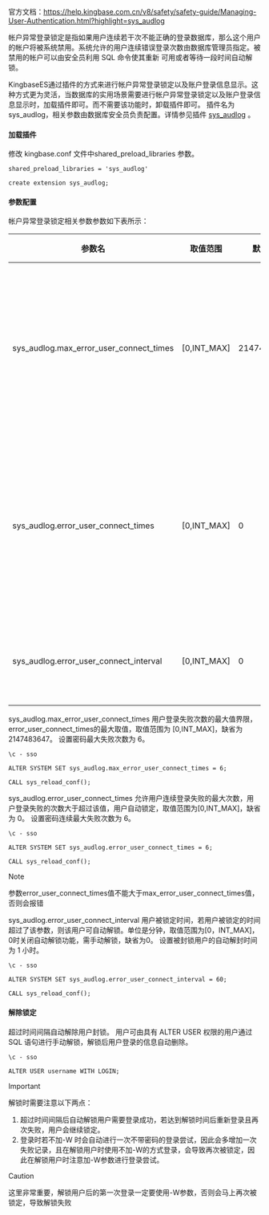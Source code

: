 

官方文档：https://help.kingbase.com.cn/v8/safety/safety-guide/Managing-User-Authentication.html?highlight=sys_audlog



帐户异常登录锁定是指如果用户连续若干次不能正确的登录数据库，那么这个用户的帐户将被系统禁用。系统允许的用户连续错误登录次数由数据库管理员指定。被禁用的帐户可以由安全员利用 SQL 命令使其重新 可用或者等待一段时间自动解锁。

KingbaseES通过插件的方式来进行帐户异常登录锁定以及账户登录信息显示。这种方式更为灵活，当数据库的实用场景需要进行帐户异常登录锁定以及账户登录信息显示时，加载插件即可。而不需要该功能时，卸载插件即可。 插件名为sys_audlog，相关参数由数据库安全员负责配置。详情参见插件  [sys_audlog](https://help.kingbase.com.cn/v8/development/sql-plsql/ref-extended-plug-in/sys_audlog.html#sys-audlog) 。

#### **加载插件** 

修改 kingbase.conf 文件中shared_preload_libraries 参数。

```
shared_preload_libraries = 'sys_audlog'

create extension sys_audlog;
```

#### **参数配置** 

帐户异常登录锁定相关参数参数如下表所示：

| 参数名                                  | 取值范围    | 默认值     | 描述                           |
| --------------------------------------- | ----------- | ---------- | ------------------------------ |
| sys_audlog.max_error_user_connect_times | [0,INT_MAX] | 2147483647 | 用户登录失败次数的最大值界限   |
| sys_audlog.error_user_connect_times     | [0,INT_MAX] | 0          | 允许用户连续登录失败的最大次数 |
| sys_audlog.error_user_connect_interval  | [0,INT_MAX] | 0          | 用户被锁定时间                 |

sys_audlog.max_error_user_connect_times 用户登录失败次数的最大值界限，error_user_connect_times的最大取值，取值范围为 [0,INT_MAX]，缺省为2147483647。 设置密码最大失败次数为 6。

```
\c - sso

ALTER SYSTEM SET sys_audlog.max_error_user_connect_times = 6;

CALL sys_reload_conf();
```

sys_audlog.error_user_connect_times 允许用户连续登录失败的最大次数，用户登录失败的次数大于超过该值，用户自动锁定，取值范围为[0,INT_MAX]，缺省为 0。 设置密码连续最大失败次数为 6。

```
\c - sso

ALTER SYSTEM SET sys_audlog.error_user_connect_times = 6;

CALL sys_reload_conf();
```

> [!NOTE]
>
> 参数error_user_connect_times值不能大于max_error_user_connect_times值，否则会报错

sys_audlog.error_user_connect_interval 用户被锁定时间，若用户被锁定的时间超过了该参数，则该用户可自动解锁。单位是分钟，取值范围为[0，INT_MAX]，0时关闭自动解锁功能，需手动解锁，缺省为0。 设置被封锁用户的自动解封时间为 1 小时。

```
\c - sso

ALTER SYSTEM SET sys_audlog.error_user_connect_interval = 60;

CALL sys_reload_conf();
```

#### **解除锁定**

超过时间间隔自动解除用户封锁。 用户可由具有 ALTER USER 权限的用户通过 SQL 语句进行手动解锁，解锁后用户登录的信息自动删除。

```
\c - sso

ALTER USER username WITH LOGIN;
```

> [!IMPORTANT]
>
> 解锁时需要注意以下两点：
>
> 1. 超过时间间隔后自动解锁用户需要登录成功，若达到解锁时间后重新登录且再次失败，用户会继续锁定。
> 2. 登录时若不加-W 时会自动进行一次不带密码的登录尝试，因此会多增加一次失败记录，且在解锁用户时使用不加-W的方式登录，会导致再次被锁定，因此在解锁用户时注意加-W参数进行登录尝试。

> [!CAUTION]
>
> 这里非常重要，解锁用户后的第一次登录一定要使用-W参数，否则会马上再次被锁定，导致解锁失败

